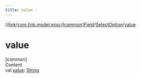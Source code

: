 ```yaml
---
title: value -
---
```

//[link](../../../index.md)/[com.tink.model.misc](../../index.md)/[[common]Field](../index.md)/[SelectOption](index.md)/[value](value.md)



# value  
[common]  
Content  
val [value](value.md): [String](https://kotlinlang.org/api/latest/jvm/stdlib/kotlin/-string/index.html)  



